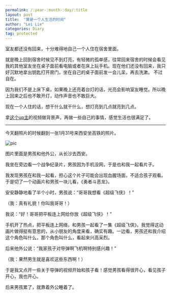 ```yaml
---
permalink: /:year-:month-:day/:title
layout: post
title:  "算是一个人生活的时间"
author: "Lei Lie"
categories: Diary
tag: protected
---
```


室友都还没有回来，十分难得地自己一个人住在宿舍里面。

就是晚上回到宿舍时候见不到灯亮，有轻微的孤单感，往常回来宿舍的时候会看见我的其他室友坐在桌子面前看电脑或者在床上玩手机。现在他们还没有回来，我只好沉默地拿出钥匙打开房门，坐在自己的桌子面前发一会儿呆，再去洗漱。
不过自在。

因为我们不是上床下桌，如果晚上还亮着台灯的话，光亮会影响室友睡觉。所以晚上回来之后也不敢开灯，动作声音也不敢巨大。

现在一个人住的话，想干什么就干什么，想灯亮到几点就亮到几点。

拿[这个up主](https://space.bilibili.com/297059545/?spm_id_from=333.999.0.0)的视频做背景声，再做一些自己的事情，感觉生活也很满足了。

---

今天翻照片的时候翻到一张1月31号来西安坐高铁的照片。 

![pic](../../images/img-2023-02-06/1.webp)

图片里面是男孩和他外公，从长沙去西安。

我坐在旁边看一个战争纪录片，男孩因为手机没网，于是也和我一起看片子。

我发现男孩在和我一起看，担心这个片子可能会出现血腥场面，不适合孩子观看。于是切了一个动画片和男孩一块儿看，《勇者斗恶龙》。

安安静静地看了半个小时，男孩说：“哥哥我想看《超级飞侠》！”

（我：真有礼貌！你叫我哥哥！）

我说：“好！哥哥把平板连上网给你放《超级飞侠》！”

手机开了热点，把平板连上网络，和男孩一起看了一集《超级飞侠》。我觉得这动画片做得挺有意思的，从小朋友的角度来看，确实有趣。一边看，男孩还和我介绍这个角色叫什么，那个角色叫什么，看起来兴高采烈。

后来他外公说：“我家孩子对导弹啊飞机啊特别感兴趣！”

（我：果然男生就是喜欢这些东西啊！）

于是我又点开一些关于导弹的视频开始和孩子看！感觉男孩看得很开心，看见孩子开心，我也开心。

后来男孩累了，就靠着外公睡着了。
